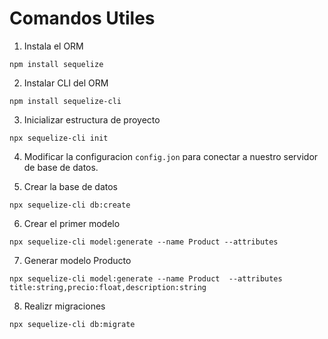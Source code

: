# Comandos Utiles

1. Instala el ORM

```
npm install sequelize
```

2. Instalar CLI del ORM

```
npm install sequelize-cli
```

3. Inicializar estructura de proyecto

```
npx sequelize-cli init
```

4. Modificar la configuracion `config.jon` para conectar a nuestro servidor de base de datos.

5. Crear la base de datos

```
npx sequelize-cli db:create
```

6. Crear el primer modelo

```
npx sequelize-cli model:generate --name Product --attributes 
```

7. Generar modelo Producto

```
npx sequelize-cli model:generate --name Product  --attributes title:string,precio:float,description:string
```

8. Realizr migraciones 

```
npx sequelize-cli db:migrate
```